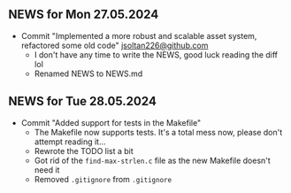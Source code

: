 ## NEWS for Mon 27.05.2024

* Commit "Implemented a more robust and scalable asset system, refactored some old code" <jsoltan226@github.com>
    * I don't have any time to write the NEWS, good luck reading the diff lol
    * Renamed NEWS to NEWS.md

## NEWS for Tue 28.05.2024

* Commit "Added support for tests in the Makefile"
    * The Makefile now supports tests. It's a total mess now, please don't attempt reading it...
    * Rewrote the TODO list a bit
    * Got rid of the `find-max-strlen.c` file as the new Makefile doesn't need it
    * Removed `.gitignore` from `.gitignore`
